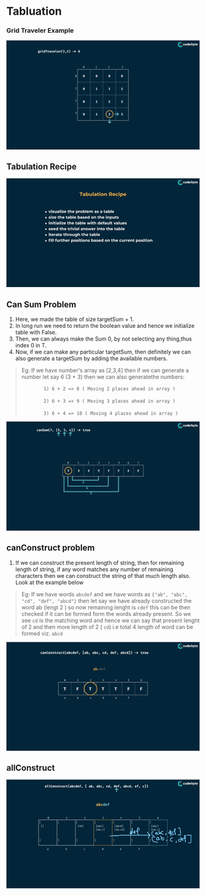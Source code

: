 # Tabluation

### Grid Traveler Example

<img src ="images/tabulation.png">

## Tabulation Recipe

<img src ="images/tabulation-1.png">


## Can Sum Problem

1. Here, we made the table of size targetSum + 1.
2. In long run we need to return the boolean value and hence we initialize table with False.
3. Then, we can always make the Sum 0, by not selecting any thing,thus index 0 in T.
4. Now, if we can make any particular targetSum, then definitely we can also generate a targetSum by adding the available numbers.
> Eg: If we have number's array as [2,3,4] then if we can generate a number let say 6 (3 + 3) then we can also generatethe numbers:
> 
>             1) 6 + 2 => 8 ( Moving 2 places ahead in array )
> 
>             2) 6 + 3 => 9 ( Moving 3 places ahead in array )
>             
>             3) 6 + 4 => 10 ( Moving 4 places ahead in array )

<img src ="images/tabulation-2.png">

## canConstruct problem

1. If we can construct the present length of string, then for remaining length of string, if any word matches any number of remaining characters then we can construct the string of that much length also. Look at the example below
> Eg: If we have words ``` abcdef ``` and we have words as ``` {"ab", "abc", "cd", "def", "abcd"} ``` then let say we have already constructed the word ab (lengt 2 ) so now remaining lenght is ``` cdef ``` this can be then checked if it can be formed form the words already present. So we see ``` cd ``` is the matching word and hence we can say that present lenght of 2 and then more length of 2 ( ``` cd ```) i.e total 4 length of word can be formed viz. ``` abcd ```

<img src = "images/tabulation-3.png">

## allConstruct

<img src="images/tabulation-4.jpg">
